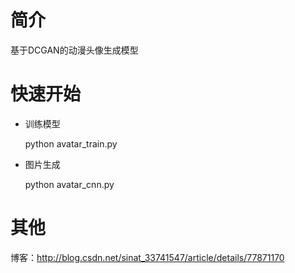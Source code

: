 # 简介
基于DCGAN的动漫头像生成模型
# 快速开始
* 训练模型

  python avatar_train.py

* 图片生成

  python avatar_cnn.py
  
 # 其他
 博客：http://blog.csdn.net/sinat_33741547/article/details/77871170
 
